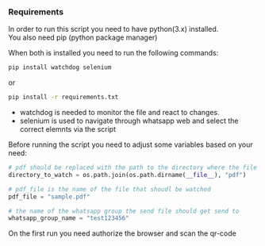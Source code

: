 ### Requirements

In order to run this script you need to have python(3.x) installed. \
You also need pip (python package manager)

When both is installed you need to run the following commands:

```bash
pip install watchdog selenium
```
or
```bash
pip install -r requirements.txt
```

- watchdog is needed to monitor the file and react to changes.
- selenium is used to navigate through whatsapp web and select the correct elemnts via the script


Before running the script you need to adjust some variables based on your need:

```python
# pdf should be replaced with the path to the directory where the file exists
directory_to_watch = os.path.join(os.path.dirname(__file__), "pdf")
```

```python
# pdf_file is the name of the file that shoudl be watched
pdf_file = "sample.pdf"
```

```python
# the name of the whatsapp group the send file should get send to 
whatsapp_group_name = "test123456"
```

On the first run you need authorize the browser and scan the qr-code
